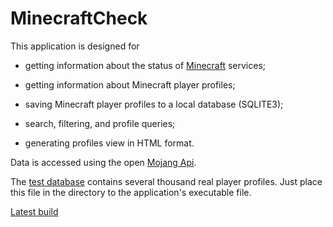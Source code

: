 # MinecraftCheck

This application is designed for 

- getting information about the status of [Minecraft](https://www.minecraft.net) services;

- getting information about Minecraft player profiles;

- saving Minecraft player profiles to a local database (SQLITE3);

- search, filtering, and profile queries;

- generating profiles view in HTML format.

Data is accessed using the open [Mojang Api](https://wiki.vg/Mojang_API).

The [test database](https://yadi.sk/d/B8zlymoXdIkvjw) contains several thousand real player profiles. Just place this file in the directory to the application's executable file.

[Latest build](https://yadi.sk/d/PhKZdDVANGSbOQ)
